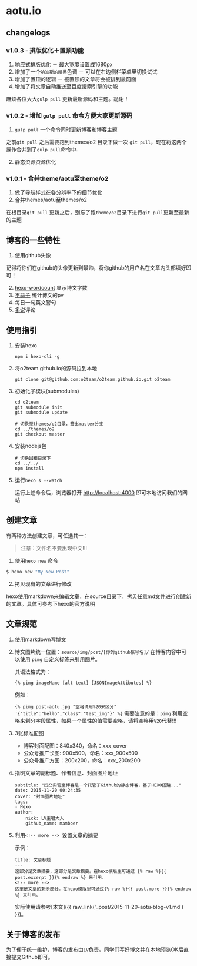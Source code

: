 # aotu.io

## changelogs

### v1.0.3 - 排版优化＋置顶功能

1. 响应式排版优化 － 最大宽度设置成1680px
2. 增加了一个`哈迪斯的暗黑`色调 － 可以在右边侧栏菜单里切换试试
3. 增加了置顶的逻辑 － 被置顶的文章将会被排到最前面
4. 增加了将文章自动推送至百度搜索引擎的功能

麻烦各位大大`gulp pull` 更新最新源码和主题。跪谢！


### v1.0.2 - 增加 `gulp pull` 命令方便大家更新源码

1. `gulp pull` 一个命令同时更新博客和博客主题

  之前`git pull` 之后需要跑到themes/o2 目录下做一次 `git pull`，现在将这两个操作合并到了`gulp pull`命令中.
  
2. 静态资源资源优化


### v1.0.1 - 合并theme/aotu至theme/o2

1. 做了导航样式在各分辨率下的细节优化
2. 合并themes/aotu至themes/o2
  
  在根目录`git pull` 更新之后，别忘了跑`theme/o2`目录下进行`git pull`更新至最新的主题

## 博客的一些特性

1. 使用github头像

  记得将你们在github的头像更新到最帅，将你github的用户名在文章内头部填好即可！

2. [hexo-wordcount](https://npmjs.org/package/hexo-wordcount) 显示博文字数
3. [不蒜子](http://ibruce.info/2015/04/04/busuanzi/) 统计博文的pv
4. 每日一句英文警句
5. [多说](http://duoshuo.com)评论

## 使用指引

1. 安装hexo

    ```
    npm i hexo-cli -g
    ```

2. 将o2team.github.io的源码拉到本地

    ```
    git clone git@github.com:o2team/o2team.github.io.git o2team
    ```

3. 初始化子模块(submodules)

    ```
    cd o2team
    git submodule init
    git submodule update
    
    # 切换至themes/o2目录，签出master分支
    cd ../themes/o2
    git checkout master
    ```

4. 安装nodejs包

    ```
    # 切换回根目录下
    cd ../../
    npm install
    ```

5. 运行`hexo s --watch`

    运行上述命令后，浏览器打开 [http://localhost:4000](http://localhost:4000) 即可本地访问我们的网站
    
## 创建文章

有两种方法创建文章，可任选其一：

> 注意：文件名不要出现中文!!!

1. 使用`hexo new` 命令
  
  ``` bash
  $ hexo new "My New Post"
  ```

2. 拷贝现有的文章进行修改
  
  hexo使用markdown来编辑文章，在source目录下，拷贝任意md文件进行创建新的文章。具体可参考下hexo的官方说明

## 文章规范

1. 使用markdown写博文 
2. 博文图片统一位置：`source/img/post/[你的github帐号名]/`
    在博客内容中可以使用 `pimg` 自定义标签来引用图片。

    其语法格式为：
    
    `{% pimg imageName [alt text] [JSONImageAttibutes] %}`
    
    例如： 
    
    `{% pimg post-aotu.jpg "空格请用%20来区分" '{"title":"hello","class":"test_img"}' %}`
    需要注意的是：`pimg` 利用空格来划分字段属性，如果一个属性的值需要空格，请将空格用`%20`代替!!!    

3. 3张标准配图
   - 博客封面配图：840x340，命名：xxx_cover
   - 公众号推广长图: 900x500，命名：xxx_900x500
   - 公众号推广方图：200x200，命名：xxx_200x200
4. 指明文章的副标题、作者信息、封面图片地址

    ```
    subtitle: "凹凸实验室博客是一个托管于Github的静态博客，基于HEXO搭建..."
    date: 2015-11-20 00:24:35
    cover: "封面图片地址"
    tags:
    - Hexo
    author:
        nick: LV主唱大人
        github_name: mamboer

    ```
5. 利用`<!-- more --> `设置文章的摘要

    示例：
    ```
	title: 文章标题
	---
	这部分是文章摘要，这部分是文章摘要。在hexo模版里可通过 {% raw %}{{ post.excerpt }}{% endraw %} 来引用。
	<!-- more --> 
	这里是文章的剩余部分。在hexo模版里可通过{% raw %}{{ post.more }}{% endraw %} 来引用。
    ```

    实际使用请参考[本文]({{ raw_link('_post/2015-11-20-aotu-blog-v1.md') }})。


## 关于博客的发布

为了便于统一维护，博客的发布由`LV`负责。同学们写好博文并在本地预览OK后直接提交Github即可。  

